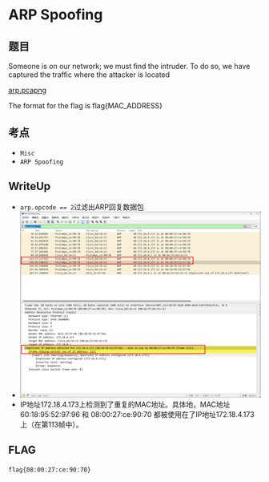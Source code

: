 # ARP Spoofing

## 题目

Someone is on our network; we must find the intruder. To do so, we have captured the traffic where the attacker is located

[arp.pcapng](./files/arp.pcapng)

The format for the flag is flag{MAC_ADDRESS}


## 考点

- `Misc`
- `ARP Spoofing`


## WriteUp

- `arp.opcode == 2`过滤出ARP回复数据包
- ![](images/wireshark告警.png)
- IP地址172.18.4.173上检测到了重复的MAC地址。具体地，MAC地址60:18:95:52:97:96 和 08:00:27:ce:90:70 都被使用在了IP地址172.18.4.173上（在第113帧中）。

## FLAG

```plain
flag{08:00:27:ce:90:70}
```
